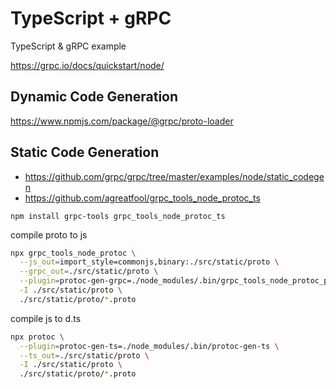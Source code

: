 # TypeScript + gRPC

TypeScript & gRPC example

<https://grpc.io/docs/quickstart/node/>

## Dynamic Code Generation

<https://www.npmjs.com/package/@grpc/proto-loader>

## Static Code Generation

- <https://github.com/grpc/grpc/tree/master/examples/node/static_codegen>
- <https://github.com/agreatfool/grpc_tools_node_protoc_ts>

`npm install grpc-tools grpc_tools_node_protoc_ts`

compile proto to js

```sh
npx grpc_tools_node_protoc \
  --js_out=import_style=commonjs,binary:./src/static/proto \
  --grpc_out=./src/static/proto \
  --plugin=protoc-gen-grpc=./node_modules/.bin/grpc_tools_node_protoc_plugin \
  -I ./src/static/proto \
  ./src/static/proto/*.proto
```

compile js to d.ts

```sh
npx protoc \
  --plugin=protoc-gen-ts=./node_modules/.bin/protoc-gen-ts \
  --ts_out=./src/static/proto \
  -I ./src/static/proto \
  ./src/static/proto/*.proto
```
